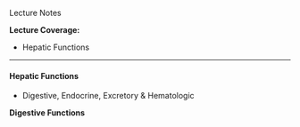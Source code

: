 Lecture Notes

**Lecture Coverage:**
- Hepatic Functions

---
#### **Hepatic Functions**
- Digestive, Endocrine, Excretory & Hematologic

**Digestive Functions**
